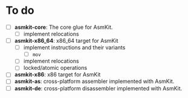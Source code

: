 # To do
- [ ] **asmkit-core**: The core glue for AsmKit.
    - [ ] implement relocations
- [ ] **asmkit-x86_64**: x86_64 target for AsmKit
    - [ ] implement instructions and their variants
        - [ ] `mov`
    - [ ] implement relocations
    - [ ] locked/atomic operations
- [ ] **asmkit-x86**: x86 target for AsmKit
- [ ] **asmkit-as**: cross-platform assembler implemented with AsmKit.
- [ ] **asmkit-de**: cross-platform disassembler implemented with AsmKit.